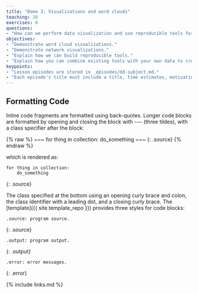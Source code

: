 ```yaml
---
title: "Demo 3: Visualizations and word clouds"
teaching: 20
exercises: 0
questions:
- "How can we perform data visualization and use reproducible tools for my own data"
objectives:
- "Demonstrate word cloud visualizations."
- "Demonstrate network visualizations."
- "Explain how we can build reproducible tools."
- "Explain how you can combine existing tools with your own data to create reproducible packages"
keypoints:
- "Lesson episodes are stored in _episodes/dd-subject.md."
- "Each episode's title must include a title, time estimates, motivating questions, lesson objectives, and key points."
---
```


## Formatting Code

Inline code fragments are formatted using back-quotes.
Longer code blocks are formatted by opening and closing the block with `~~~` (three tildes),
with a class specifier after the block:

{% raw %}
    ~~~
    for thing in collection:
        do_something
    ~~~
    {: .source}
{% endraw %}

which is rendered as:

~~~
for thing in collection:
    do_something
~~~
{: .source}

The class specified at the bottom using an opening curly brace and colon,
the class identifier with a leading dot,
and a closing curly brace.
The [template]({{ site.template_repo }}) provides three styles for code blocks:

~~~
.source: program source.
~~~
{: .source}

~~~
.output: program output.
~~~
{: .output}

~~~
.error: error messages.
~~~
{: .error}

{% include links.md %}
